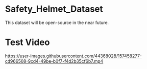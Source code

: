 # Safety_Helmet_Dataset

This dataset will be open-source in the near future.

# Test Video

https://user-images.githubusercontent.com/44368028/157458277-cd966508-9cd4-49be-b0f7-f4d2b35cf6b7.mp4
